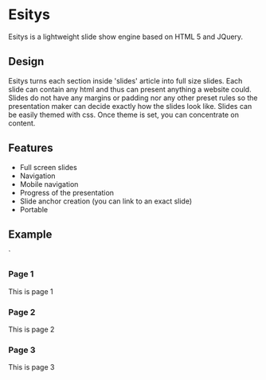 Esitys
=====

Esitys is a lightweight slide show engine based on HTML 5 and JQuery.

Design
----
Esitys turns each section inside 'slides' article into full size slides.
Each slide can contain any html and thus can present anything a website could.
Slides do not have any margins or padding nor any other preset rules so the presentation maker can decide exactly how the slides look like.
Slides can be easily themed with css. Once theme is set, you can concentrate on content.

Features
----
- Full screen slides
- Navigation
- Mobile navigation
- Progress of the presentation
- Slide anchor creation (you can link to an exact slide)
- Portable

Example
----
`<body>
	<article class="slides">
		<section>
			<h1>Page 1</h1>
			<p>This is page 1</p>
		</section>
		<section>
			<h1>Page 2</h1>
			<p>This is page 2</p>
		</section>
		<section>
			<h1>Page 3</h1>
			<p>This is page 3</p>
		</section>
	</article>
	<script>
		slides = new Slides();

		slides.showProgress();
		slides.handleKeyEvents();
		slides.createMobileNavigation();
		slides.start();
	</script>
</body>`

This will produce:
- 3 slides with progress bar on top
- Navigation with arrow keys
- Mobile navigation using header to go back and the content to go forward

License
----
AGPL v3